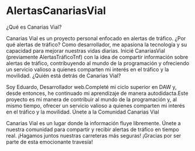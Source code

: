 # AlertasCanariasVial


¿Qué es Canarias Vial?

Canarias Vial es un proyecto personal enfocado en alertas de tráfico.
¿Por qué alertas de tráfico?
Como desarrollador, me apasiona la tecnología y su capacidad para mejorar nuestras vidas diarias. Inicié CanariasVial (previamente AlertasTráficoTnf) con la idea de compartir información sobre alertas de tráfico, contribuyendo al mundo de la programación y ofreciendo un servicio valioso a quienes comparten mi interés en el tráfico y la movilidad.
¿Quién está detrás de Canarias Vial?

Soy Eduardo, Desarrollador web.Completé mi ciclo superior en DAW y, desde entonces, he continuado mi aprendizaje de manera autodidacta.Este proyecto es mi manera de contribuir al mundo de la programación y, al mismo tiempo, ofrecer un servicio valioso a quienes comparten mi interés en el tráfico y la movilidad.
Únete a la Comunidad Canarias Vial

Canarias Vial es un lugar donde la información fluye libremente. Únete a nuestra comunidad para compartir y recibir alertas de tráfico en tiempo real. ¡Hagamos juntos nuestras carreteras más seguras! ¡Gracias por ser parte de esta emocionante travesía!
